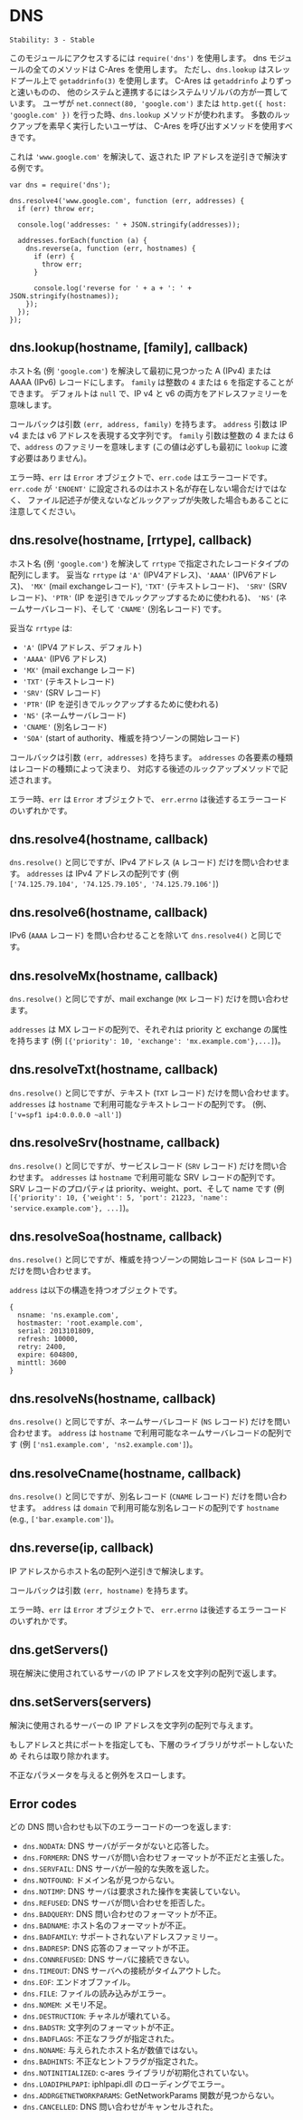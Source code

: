 # DNS

    Stability: 3 - Stable

<!--
Use `require('dns')` to access this module. All methods in the dns module
use C-Ares except for `dns.lookup` which uses `getaddrinfo(3)` in a thread
pool. C-Ares is much faster than `getaddrinfo` but the system resolver is
more consistent with how other programs operate. When a user does
`net.connect(80, 'google.com')` or `http.get({ host: 'google.com' })` the
`dns.lookup` method is used. Users who need to do a large number of lookups
quickly should use the methods that go through C-Ares.
-->

このモジュールにアクセスするには `require('dns')` を使用します。
dns モジュールの全てのメソッドは C-Ares を使用します。
ただし、`dns.lookup` はスレッドプール上で `getaddrinfo(3)` を使用します。
C-Ares は `getaddrinfo` よりずっと速いものの、
他のシステムと連携するにはシステムリゾルバの方が一貫しています。
ユーザが `net.connect(80, 'google.com')` または
`http.get({ host: 'google.com' })` を行った時、`dns.lookup`
メソッドが使われます。
多数のルックアップを素早く実行したいユーザは、
C-Ares を呼び出すメソッドを使用すべきです。

<!--
Here is an example which resolves `'www.google.com'` then reverse
resolves the IP addresses which are returned.
-->

これは `'www.google.com'` を解決して、返された IP アドレスを逆引きで解決する例です。

    var dns = require('dns');

    dns.resolve4('www.google.com', function (err, addresses) {
      if (err) throw err;

      console.log('addresses: ' + JSON.stringify(addresses));

      addresses.forEach(function (a) {
        dns.reverse(a, function (err, hostnames) {
          if (err) {
            throw err;
          }

          console.log('reverse for ' + a + ': ' + JSON.stringify(hostnames));
        });
      });
    });

## dns.lookup(hostname, [family], callback)

<!--
Resolves a hostname (e.g. `'google.com'`) into the first found A (IPv4) or
AAAA (IPv6) record.
The `family` can be the integer `4` or `6`. Defaults to `null` that indicates
both Ip v4 and v6 address family.
-->

ホスト名 (例 `'google.com'`) を解決して最初に見つかった
A (IPv4) または AAAA (IPv6) レコードにします。
`family` は整数の `4` または `6` を指定することができます。
デフォルトは `null` で、IP v4 と v6 の両方をアドレスファミリーを意味します。

<!--
The callback has arguments `(err, address, family)`.  The `address` argument
is a string representation of a IP v4 or v6 address. The `family` argument
is either the integer 4 or 6 and denotes the family of `address` (not
necessarily the value initially passed to `lookup`).
-->

コールバックは引数 `(err, address, family)` を持ちます。
`address` 引数は IP v4 または v6 アドレスを表現する文字列です。
`family` 引数は整数の 4 または 6 で、`address` のファミリーを意味します
(この値は必ずしも最初に `lookup` に渡す必要はありません)。

<!--
On error, `err` is an `Error` object, where `err.code` is the error code.
Keep in mind that `err.code` will be set to `'ENOENT'` not only when
the hostname does not exist but also when the lookup fails in other ways
such as no available file descriptors.
-->

エラー時、`err` は `Error` オブジェクトで、`err.code` はエラーコードです。
`err.code` が `'ENOENT'` に設定されるのはホスト名が存在しない場合だけではなく、
ファイル記述子が使えないなどルックアップが失敗した場合もあることに
注意してください。


## dns.resolve(hostname, [rrtype], callback)

<!--
Resolves a hostname (e.g. `'google.com'`) into an array of the record types
specified by rrtype.
-->

ホスト名 (例 `'google.com'`) を解決して `rrtype` で指定されたレコードタイプの配列にします。
妥当な `rrtype` は `'A'` (IPV4アドレス)、`'AAAA'` (IPV6アドレス)、
`'MX'` (mail exchangeレコード), `'TXT'` (テキストレコード)、
`'SRV'` (SRVレコード)、`'PTR'` (IP を逆引きでルックアップするために使われる)、
`'NS'` (ネームサーバレコード)、そして `'CNAME'` (別名レコード) です。

<!--
Valid rrtypes are:
-->

妥当な `rrtype` は:

<!--
 * `'A'` (IPV4 addresses, default)
 * `'AAAA'` (IPV6 addresses)
 * `'MX'` (mail exchange records)
 * `'TXT'` (text records)
 * `'SRV'` (SRV records)
 * `'PTR'` (used for reverse IP lookups)
 * `'NS'` (name server records)
 * `'CNAME'` (canonical name records)
 * `'SOA'` (start of authority record)
-->

 * `'A'` (IPV4 アドレス、デフォルト)
 * `'AAAA'` (IPV6 アドレス)
 * `'MX'` (mail exchange レコード)
 * `'TXT'` (テキストレコード)
 * `'SRV'` (SRV レコード)
 * `'PTR'` (IP を逆引きでルックアップするために使われる)
 * `'NS'` (ネームサーバレコード)
 * `'CNAME'` (別名レコード)
 * `'SOA'` (start of authority、権威を持つゾーンの開始レコード)

<!--
The callback has arguments `(err, addresses)`.  The type of each item
in `addresses` is determined by the record type, and described in the
documentation for the corresponding lookup methods below.
-->

コールバックは引数 `(err, addresses)` を持ちます。
`addresses` の各要素の種類はレコードの種類によって決まり、
対応する後述のルックアップメソッドで記述されます。

<!--
On error, `err` is an `Error` object, where `err.code` is
one of the error codes listed below.
-->

エラー時、`err` は `Error` オブジェクトで、
`err.errno` は後述するエラーコードのいずれかです。


## dns.resolve4(hostname, callback)

<!--
The same as `dns.resolve()`, but only for IPv4 queries (`A` records).
`addresses` is an array of IPv4 addresses (e.g.
`['74.125.79.104', '74.125.79.105', '74.125.79.106']`).
-->

`dns.resolve()` と同じですが、IPv4 アドレス (`A` レコード) だけを問い合わせます。
`addresses` は IPv4 アドレスの配列です (例<br />
`['74.125.79.104', '74.125.79.105', '74.125.79.106']`)

## dns.resolve6(hostname, callback)

<!--
The same as `dns.resolve4()` except for IPv6 queries (an `AAAA` query).
-->

IPv6 (`AAAA` レコード) を問い合わせることを除いて `dns.resolve4()` と同じです。


## dns.resolveMx(hostname, callback)

<!--
The same as `dns.resolve()`, but only for mail exchange queries (`MX` records).
-->

`dns.resolve()` と同じですが、mail exchange (`MX` レコード) だけを問い合わせます。

<!--
`addresses` is an array of MX records, each with a priority and an exchange
attribute (e.g. `[{'priority': 10, 'exchange': 'mx.example.com'},...]`).
-->

`addresses` は MX レコードの配列で、それぞれは priority と exchange の属性を持ちます
(例 `[{'priority': 10, 'exchange': 'mx.example.com'},...]`)。

## dns.resolveTxt(hostname, callback)

<!--
The same as `dns.resolve()`, but only for text queries (`TXT` records).
`addresses` is an array of the text records available for `hostname` (e.g.,
`['v=spf1 ip4:0.0.0.0 ~all']`).
-->

`dns.resolve()` と同じですが、テキスト (`TXT` レコード) だけを問い合わせます。
`addresses` は `hostname` で利用可能なテキストレコードの配列です。
(例、`['v=spf1 ip4:0.0.0.0 ~all']`)

## dns.resolveSrv(hostname, callback)

<!--
The same as `dns.resolve()`, but only for service records (`SRV` records).
`addresses` is an array of the SRV records available for `hostname`. Properties
of SRV records are priority, weight, port, and name (e.g.,
`[{'priority': 10, {'weight': 5, 'port': 21223, 'name': 'service.example.com'}, ...]`).
-->

`dns.resolve()` と同じですが、サービスレコード (`SRV` レコード) だけを問い合わせます。
`addresses` は `hostname` で利用可能な SRV レコードの配列です。
SRV レコードのプロパティは priority、weight、port、そして name です
(例 `[{'priority': 10, {'weight': 5, 'port': 21223, 'name': 'service.example.com'}, ...]`)。

## dns.resolveSoa(hostname, callback)

<!--
The same as `dns.resolve()`, but only for start of authority record queries 
(`SOA` record).
-->

`dns.resolve()` と同じですが、権威を持つゾーンの開始レコード (`SOA` レコード)
だけを問い合わせます。

<!--
`addresses` is an object with the following structure:
-->

`address` は以下の構造を持つオブジェクトです。

```
{
  nsname: 'ns.example.com',
  hostmaster: 'root.example.com',
  serial: 2013101809,
  refresh: 10000,
  retry: 2400,
  expire: 604800,
  minttl: 3600
}
```

## dns.resolveNs(hostname, callback)

<!--
The same as `dns.resolve()`, but only for name server records (`NS` records).
`addresses` is an array of the name server records available for `hostname`
(e.g., `['ns1.example.com', 'ns2.example.com']`).
-->

`dns.resolve()` と同じですが、ネームサーバレコード (`NS` レコード) 
だけを問い合わせます。
`address` は `hostname` で利用可能なネームサーバレコードの配列です
(例 `['ns1.example.com', 'ns2.example.com']`)。

## dns.resolveCname(hostname, callback)

<!--
The same as `dns.resolve()`, but only for canonical name records (`CNAME`
records). `addresses` is an array of the canonical name records available for
`hostname` (e.g., `['bar.example.com']`).
-->

`dns.resolve()` と同じですが、別名レコード (`CNAME` レコード) 
だけを問い合わせます。
`address` は `domain` で利用可能な別名レコードの配列です
`hostname` (e.g., `['bar.example.com']`)。

## dns.reverse(ip, callback)

<!--
Reverse resolves an ip address to an array of hostnames.
-->

IP アドレスからホスト名の配列へ逆引きで解決します。

<!--
The callback has arguments `(err, hostnames)`.
-->

コールバックは引数 `(err, hostname)` を持ちます。

<!--
On error, `err` is an `Error` object, where `err.code` is
one of the error codes listed below.
-->

エラー時、`err` は `Error` オブジェクトで、
`err.errno` は後述するエラーコードのいずれかです。

## dns.getServers()

<!--
Returns an array of IP addresses as strings that are currently being used for
resolution
-->

現在解決に使用されているサーバの IP アドレスを文字列の配列で返します。

## dns.setServers(servers)

<!--
Given an array of IP addresses as strings, set them as the servers to use for
resolving
-->

解決に使用されるサーバーの IP アドレスを文字列の配列で与えます。

<!--
If you specify a port with the address it will be stripped, as the underlying
library doesn't support that.
-->

もしアドレスと共にポートを指定しても、下層のライブラリがサポートしないため
それらは取り除かれます。

<!--
This will throw if you pass invalid input.
-->

不正なパラメータを与えると例外をスローします。

## Error codes

<!--
Each DNS query can return one of the following error codes:
-->

どの DNS 問い合わせも以下のエラーコードの一つを返します:

<!--
- `dns.NODATA`: DNS server returned answer with no data.
- `dns.FORMERR`: DNS server claims query was misformatted.
- `dns.SERVFAIL`: DNS server returned general failure.
- `dns.NOTFOUND`: Domain name not found.
- `dns.NOTIMP`: DNS server does not implement requested operation.
- `dns.REFUSED`: DNS server refused query.
- `dns.BADQUERY`: Misformatted DNS query.
- `dns.BADNAME`: Misformatted hostname.
- `dns.BADFAMILY`: Unsupported address family.
- `dns.BADRESP`: Misformatted DNS reply.
- `dns.CONNREFUSED`: Could not contact DNS servers.
- `dns.TIMEOUT`: Timeout while contacting DNS servers.
- `dns.EOF`: End of file.
- `dns.FILE`: Error reading file.
- `dns.NOMEM`: Out of memory.
- `dns.DESTRUCTION`: Channel is being destroyed.
- `dns.BADSTR`: Misformatted string.
- `dns.BADFLAGS`: Illegal flags specified.
- `dns.NONAME`: Given hostname is not numeric.
- `dns.BADHINTS`: Illegal hints flags specified.
- `dns.NOTINITIALIZED`: c-ares library initialization not yet performed.
- `dns.LOADIPHLPAPI`: Error loading iphlpapi.dll.
- `dns.ADDRGETNETWORKPARAMS`: Could not find GetNetworkParams function.
- `dns.CANCELLED`: DNS query cancelled.
-->

- `dns.NODATA`: DNS サーバがデータがないと応答した。
- `dns.FORMERR`: DNS サーバが問い合わせフォーマットが不正だと主張した。
- `dns.SERVFAIL`: DNS サーバが一般的な失敗を返した。
- `dns.NOTFOUND`: ドメイン名が見つからない。
- `dns.NOTIMP`: DNS サーバは要求された操作を実装していない。
- `dns.REFUSED`: DNS サーバが問い合わせを拒否した。
- `dns.BADQUERY`: DNS 問い合わせのフォーマットが不正。
- `dns.BADNAME`: ホスト名のフォーマットが不正。
- `dns.BADFAMILY`: サポートされないアドレスファミリー。
- `dns.BADRESP`: DNS 応答のフォーマットが不正。
- `dns.CONNREFUSED`: DNS サーバに接続できない。
- `dns.TIMEOUT`: DNS サーバへの接続がタイムアウトした。
- `dns.EOF`: エンドオブファイル。
- `dns.FILE`: ファイルの読み込みがエラー。
- `dns.NOMEM`: メモリ不足。
- `dns.DESTRUCTION`: チャネルが壊れている。
- `dns.BADSTR`: 文字列のフォーマットが不正。
- `dns.BADFLAGS`: 不正なフラグが指定された。
- `dns.NONAME`: 与えられたホスト名が数値ではない。
- `dns.BADHINTS`: 不正なヒントフラグが指定された。
- `dns.NOTINITIALIZED`: c-ares ライブラリが初期化されていない。
- `dns.LOADIPHLPAPI`: iphlpapi.dll のローディングでエラー。
- `dns.ADDRGETNETWORKPARAMS`: GetNetworkParams 関数が見つからない。
- `dns.CANCELLED`: DNS 問い合わせがキャンセルされた。
